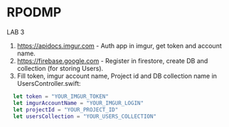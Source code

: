 # RPODMP

LAB 3

  1. https://apidocs.imgur.com -  Auth app in imgur, get token and account name.
  2. https://firebase.google.com - Register in firestore, create DB and collection (for storing Users).
  3. Fill token, imgur account name, Project id and DB collection name in UsersController.swift:
  
  ```swift
    let token = "YOUR_IMGUR_TOKEN"
    let imgurAccountName = "YOUR_IMGUR_LOGIN"
    let projectId = "YOUR_PROJECT_ID"
    let usersCollection = "YOUR_USERS_COLLECTION"
  ```
